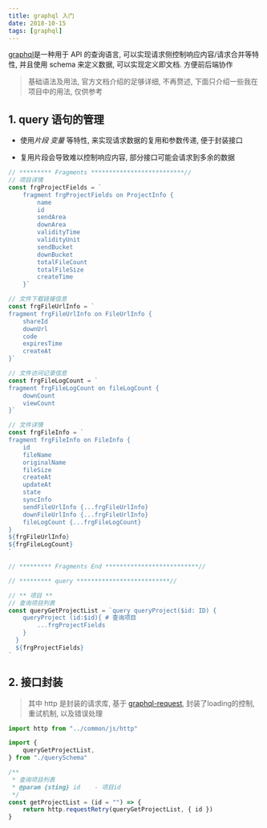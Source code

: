 ```yaml
---
title: graphql 入门
date: 2018-10-15
tags: [graphql]
---
```

[graphql](http://graphql.cn/graphql-js/)是一种用于 API 的查询语言, 可以实现请求侧控制响应内容/请求合并等特性, 并且使用 schema 来定义数据, 可以实现定义即文档. 方便前后端协作

> 基础语法及用法, 官方文档介绍的足够详细, 不再赘述, 下面只介绍一些我在项目中的用法, 仅供参考

## 1. query 语句的管理

- 使用*片段* *变量* 等特性, 来实现请求数据的复用和参数传递, 便于封装接口

- 复用片段会导致难以控制响应内容, 部分接口可能会请求到多余的数据

```js
// ********* Fragments **************************//
// 项目详情
const frgProjectFields = `
    fragment frgProjectFields on ProjectInfo {
        name
        id
        sendArea
        downArea
        validityTime
        validityUnit
        sendBucket
        downBucket
        totalFileCount
        totalFileSize
        createTime
    }`

// 文件下载链接信息
const frgFileUrlInfo = `
fragment frgFileUrlInfo on FileUrlInfo {
    shareId
    downUrl
    code
    expiresTime
    createAt
}`

// 文件访问记录信息
const frgFileLogCount = `
fragment frgFileLogCount on fileLogCount {
    downCount
    viewCount
}`

// 文件详情
const frgFileInfo = `
fragment frgFileInfo on FileInfo {
    id
    fileName
    originalName
    fileSize
    createAt
    updateAt
    state
    syncInfo
    sendFileUrlInfo {...frgFileUrlInfo}
    downFileUrlInfo {...frgFileUrlInfo}
    fileLogCount {...frgFileLogCount}
}
${frgFileUrlInfo}
${frgFileLogCount}
`

// ********* Fragments End **************************//

// ********* query **************************//

// ** 项目 **
// 查询项目列表
const queryGetProjectList = `query queryProject($id: ID) {
    queryProject (id:$id){ # 查询项目
        ...frgProjectFields
    }
  }
  ${frgProjectFields}
`
```


## 2. 接口封装

> 其中 http 是封装的请求库, 基于 [graphql-request](https://www.npmjs.com/package/graphql-request), 封装了loading的控制, 重试机制, 以及错误处理

```js
import http from "../common/js/http"

import {
    queryGetProjectList,
} from "./querySchema"

/**
 * 查询项目列表
 * @param {sting} id    - 项目id
 */
const getProjectList = (id = "") => {
    return http.requestRetry(queryGetProjectList, { id })
}
```